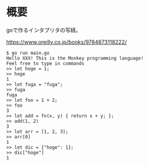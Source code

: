 # 概要

goで作るインタプリタの写経。

https://www.oreilly.co.jp/books/9784873118222/


```
$ go run main.go
Hello XXX! This is the Monkey programming language!
Feel free to type in commands
>> let hoge = 1;
>> hoge
1
>> let fuga = "fuga";
>> fuga
fuga
>> let foo = 1 + 2;
>> foo
3
>> let add = fn(x, y) { return x + y; };
>> add(1, 2)
3
>> let arr = [1, 2, 3];
>> arr[0]
1
>> let dic = {"hoge": 1};
>> dic["hoge"]
1
```